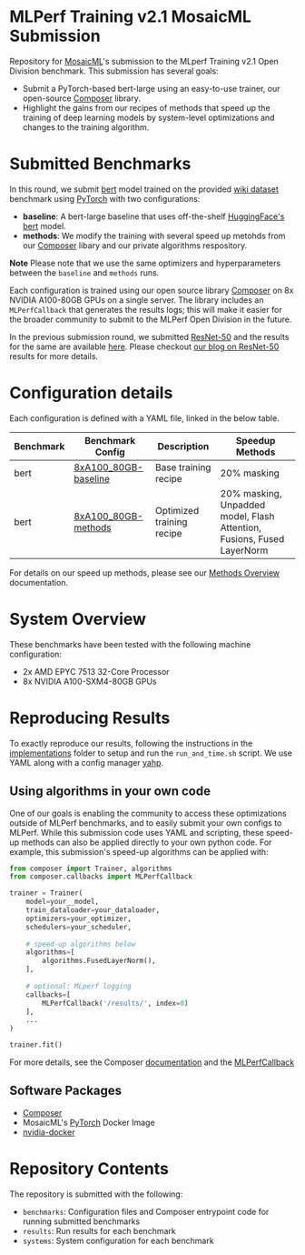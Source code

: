 # MLPerf Training v2.1 MosaicML Submission

Repository for [MosaicML](http://www.mosaicml.com)'s submission to the MLperf Training v2.1 Open Division benchmark. This submission has several goals:
* Submit a PyTorch-based bert-large using an easy-to-use trainer, our open-source [Composer](https://github.com/mosaicml/composer) library.
* Highlight the gains from our recipes of methods that speed up the training of deep learning models by system-level optimizations and changes to the training algorithm.

# Submitted Benchmarks

In this round, we submit [bert](https://github.com/mlcommons/training/tree/master/language_model/tensorflow/bert) model
trained on the provided [wiki dataset](https://github.com/mlcommons/training/tree/master/language_model/tensorflow/bert#download-and-preprocess-datasets) benchmark using [PyTorch](http://pytorch.org) with two configurations:
* **baseline**: A bert-large baseline that uses off-the-shelf [HuggingFace's bert](https://github.com/huggingface/transformers/tree/main/src/transformers/models/bert) model.
* **methods**: We modify the training with several speed up metohds from our [Composer](https://github.com/mosaicml/composer) libary and our private algorithms respository.

**Note** Please note that we use the same optimizers and hyperparameters between the `baseline` and `methods` runs.

Each configuration is trained using our open source library [Composer](https://github.com/mosaicml/composer) on 8x NVIDIA A100-80GB GPUs on a single server. The library includes an `MLPerfCallback` that generates the results logs; this will make it easier for the broader community to submit to the MLPerf Open Division in the future.

In the previous submission round, we submitted
[ResNet-50](https://github.com/mlcommons/training/tree/master/image_classification) and the results for the same are
available [here](https://github.com/mlcommons/training_results_v2.0/tree/main/MosaicML). Please checkout [our blog on ResNet-50](https://www.mosaicml.com/blog/mlperf-2022) results for more details.

# Configuration details

Each configuration is defined with a YAML file, linked in the below table.

| Benchmark | Benchmark Config | Description | Speedup Methods |
| --- | --- | --- | --- |
| bert | [8xA100_80GB-baseline](benchmarks/bert/implementations/8xA100_80GB-baseline/config.yaml) | Base training recipe | 20% masking |
| bert | [8xA100_80GB-methods](benchmarks/bert/implementations/8xA100_80GB-methods/config.yaml) | Optimized training recipe | 20% masking, Unpadded model, Flash Attention, Fusions, Fused LayerNorm |

For details on our speed up methods, please see our [Methods Overview](https://docs.mosaicml.com/en/stable/method_cards/methods_overview.html) documentation.

# System Overview 

These benchmarks have been tested with the following machine configuration:

* 2x AMD EPYC 7513 32-Core Processor
* 8x NVIDIA A100-SXM4-80GB GPUs

# Reproducing Results

To exactly reproduce our results, following the instructions in the [implementations](benchmarks/bert/implementations/composer) folder to setup and run the `run_and_time.sh` script. We use YAML along with a config manager [yahp](https://github.com/mosaicml/yahp).

## Using algorithms in your own code

One of our goals is enabling the community to access these optimizations outside of MLPerf benchmarks, and to easily submit your own configs to MLPerf. While this submission code uses YAML and scripting, these speed-up methods can also be applied directly to your own python code. For example, this submission's speed-up algorithms can be applied with:

```python
from composer import Trainer, algorithms
from composer.callbacks import MLPerfCallback

trainer = Trainer(
    model=your__model,
    train_dataloader=your_dataloader,
    optimizers=your_optimizer,
    schedulers=your_scheduler,
    
    # speed-up algorithms below
    algorithms=[
        algorithms.FusedLayerNorm(),
    ],
    
    # optional: MLperf logging
    callbacks=[
        MLPerfCallback('/results/', index=0)
    ],
    ...
)

trainer.fit()

```

For more details, see the Composer [documentation](https://docs.mosaicml.com/en/stable/) and the [MLPerfCallback](https://docs.mosaicml.com/en/stable/api_reference/composer.callbacks.mlperf.html#composer.callbacks.mlperf.MLPerfCallback)

## Software Packages

* [Composer](https://github.com/mosaicml/composer)
* MosaicML's [PyTorch](https://hub.docker.com/r/mosaicml/pytorch/tags) Docker Image
* [nvidia-docker](https://github.com/NVIDIA/nvidia-docker)

# Repository Contents

The repository is submitted with the following:

* `benchmarks`: Configuration files and Composer entrypoint code for running submitted benchmarks
* `results`: Run results for each benchmark
* `systems`: System configuration for each benchmark

